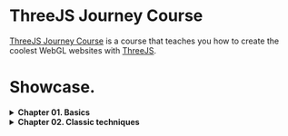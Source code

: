 # ThreeJS Journey Course

[ThreeJS Journey Course](https://threejs-journey.xyz/) is a course that teaches you how to create the coolest WebGL websites with [ThreeJS](https://threejs.org/).

# Showcase.
<details>
  <summary><b>Chapter 01. Basics</b></summary>
  
  ### [11-textures](https://threejs-journey-textures.netlify.app/)
  ![](https://i.imgur.com/kUUHLkt.png)

  ### [12-materials](https://threejs-journey-materials.netlify.app/)
  ![](https://i.imgur.com/i9aSFdV.jpg)

  ### [13-3d-text](https://threejs-journey-3d-text.netlify.app/)
  ![](https://i.imgur.com/l6qr5qO.png)
</details>
<details>
  <summary><b>Chapter 02. Classic techniques</b></summary>
  
  ### [15-lights](https://threejs-journey-lights.netlify.app/)
  ![](https://i.imgur.com/Ar0PAXL.png)

  ### [16-shadows](https://threejs-journey-shadows.netlify.app/)
  ![](https://i.imgur.com/jMBuV36.png)

   ### [17-haunted-house](https://threejs-journey-house.netlify.app/)
  ![](https://i.imgur.com/zjZeuQw.jpg)

  ### [18-particles](https://threejs-journey-particles.netlify.app/)
  ![](https://i.imgur.com/LCdX1DU.jpg)

  ### [19-galaxy](https://threejs-journey-galaxy.netlify.app/)
  ![](https://i.imgur.com/cRV2qDz.png)

</details>

